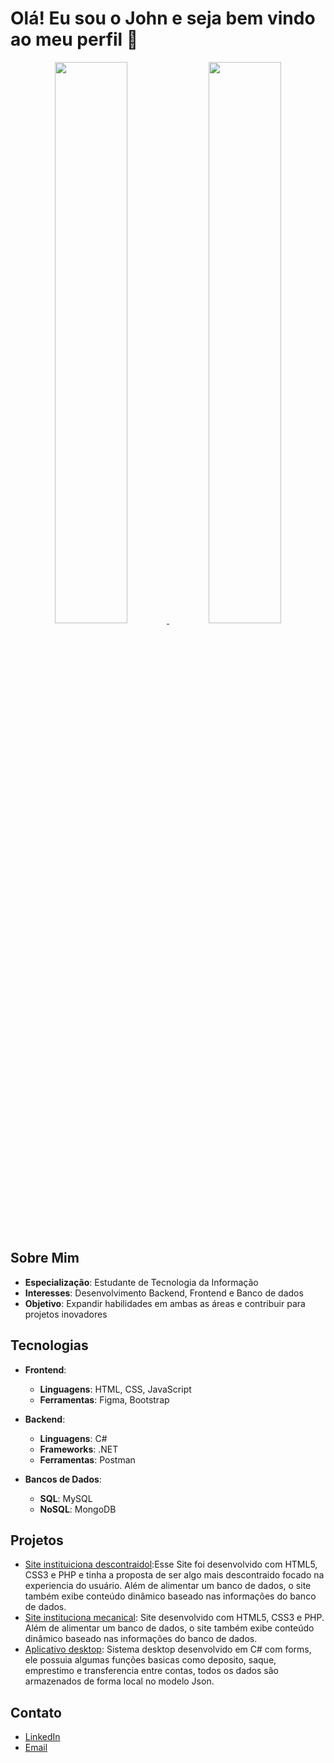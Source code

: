 # Olá! Eu sou o John e seja bem vindo ao meu perfil 🚀

<div align="center">
  <a href="https://github.com/john-nero">
    <img width="48%" src="https://github-readme-stats.vercel.app/api?username=john-nero&show_icons=true&theme=radical&include_all_commits=true&count_private=true"/>
    <img width="48%" src="https://github-readme-stats.vercel.app/api/top-langs/?username=john-nero&layout=compact&langs_count=7&theme=radical"/>
  </a>
</div>


## Sobre Mim
- **Especialização**: Estudante de Tecnologia da Informação
- **Interesses**: Desenvolvimento Backend, Frontend e Banco de dados 
- **Objetivo**: Expandir habilidades em ambas as áreas e contribuir para projetos inovadores

## Tecnologias
- **Frontend**:
  - **Linguagens**: HTML, CSS, JavaScript
  - **Ferramentas**: Figma, Bootstrap

- **Backend**:
  - **Linguagens**: C#
  - **Frameworks**: .NET
  - **Ferramentas**: Postman

- **Bancos de Dados**:
  - **SQL**: MySQL
  - **NoSQL**: MongoDB

## Projetos
- [Site instituiciona descontraidol](https://github.com/John-Nero/Site-PatasEPelos):Esse Site foi desenvolvido com HTML5, CSS3 e PHP e tinha a proposta de ser algo mais descontraido focado na experiencia do usuário. Além de alimentar um banco de dados, o site também exibe conteúdo dinâmico baseado nas informações do banco de dados.
- [Site instituciona mecanical](https://github.com/John-Nero/ProjetoAulaAula): Site desenvolvido com HTML5, CSS3 e PHP. Além de alimentar um banco de dados, o site também exibe conteúdo dinâmico baseado nas informações do banco de dados.
- [Aplicativo desktop](https://github.com/John-Nero/BancoFicV2): Sistema desktop desenvolvido em C# com forms, ele possuia algumas funções basicas como deposito, saque, emprestimo e transferencia entre contas, todos os dados são armazenados de forma local no modelo Json.

## Contato
- [LinkedIn](https://www.linkedin.com/in/johnlennondepaulabarros/)
- [Email](mailto:lennon.pbarros@gmail.com)
